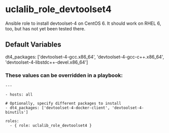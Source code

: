 # uclalib_role_devtoolset4

Ansible role to install devtoolset-4 on CentOS 6. It should work on RHEL 6, too, but has not yet been tested there.

## Default Variables

dt4_packages: ['devtoolset-4-gcc.x86_64', 'devtoolset-4-gcc-c++.x86_64', 'devtoolset-4-libstdc++-devel.x86_64']

### These values can be overridden in a playbook:

    ---
    
    - hosts: all

    # Optionally, specify different packages to install
    - dt4_packages: ['devtoolset-4-docker-client', 'devtoolset-4-binutils']

    roles:
      - { role: uclalib_role_devtoolset4 }
